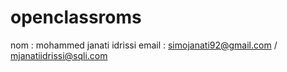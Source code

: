 # openclassroms
nom : mohammed janati idrissi
email : simojanati92@gmail.com / mjanatiidrissi@sqli.com